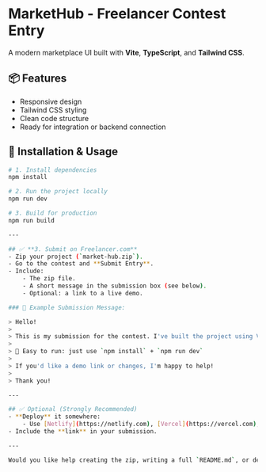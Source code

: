 # MarketHub - Freelancer Contest Entry

A modern marketplace UI built with **Vite**, **TypeScript**, and **Tailwind CSS**.

## 📦 Features
- Responsive design
- Tailwind CSS styling
- Clean code structure
- Ready for integration or backend connection

## 🚀 Installation & Usage

```bash
# 1. Install dependencies
npm install

# 2. Run the project locally
npm run dev

# 3. Build for production
npm run build

---

## ✅ **3. Submit on Freelancer.com**
- Zip your project (`market-hub.zip`).
- Go to the contest and **Submit Entry**.
- Include:
    - The zip file.
    - A short message in the submission box (see below).
    - Optional: a link to a live demo.

### 📩 Example Submission Message:

> Hello!
>
> This is my submission for the contest. I've built the project using Vite + Tailwind + TypeScript, and it's fully responsive and cleanly structured.
>
> 🔧 Easy to run: just use `npm install` + `npm run dev`
>
> If you'd like a demo link or changes, I'm happy to help!
>
> Thank you!

---

## ✅ Optional (Strongly Recommended)
- **Deploy** it somewhere:
    - Use [Netlify](https://netlify.com), [Vercel](https://vercel.com), or your own domain.
- Include the **link** in your submission.

---

Would you like help creating the zip, writing a full `README.md`, or deploying it on Netlify/Vercel?
